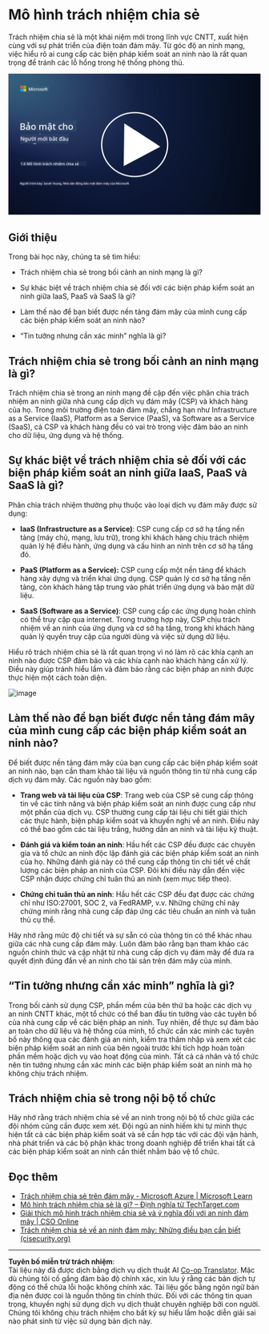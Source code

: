 <!--
CO_OP_TRANSLATOR_METADATA:
{
  "original_hash": "a48db640d80c786b928ca178c414f084",
  "translation_date": "2025-09-04T00:27:13+00:00",
  "source_file": "1.6 Shared responsibility model.md",
  "language_code": "vi"
}
-->
# Mô hình trách nhiệm chia sẻ

Trách nhiệm chia sẻ là một khái niệm mới trong lĩnh vực CNTT, xuất hiện cùng với sự phát triển của điện toán đám mây. Từ góc độ an ninh mạng, việc hiểu rõ ai cung cấp các biện pháp kiểm soát an ninh nào là rất quan trọng để tránh các lỗ hổng trong hệ thống phòng thủ.

[![Xem video](../../translated_images/1-6_placeholder.e5f314ee81b946d2e99745a3aa36e96432cc432ceaf4b20df35aa84d62ce2408.vi.png)](https://learn-video.azurefd.net/vod/player?id=20bf114b-e90d-428e-ae62-81aa9e9a7175)

## Giới thiệu

Trong bài học này, chúng ta sẽ tìm hiểu:

 - Trách nhiệm chia sẻ trong bối cảnh an ninh mạng là gì?
   
 - Sự khác biệt về trách nhiệm chia sẻ đối với các biện pháp kiểm soát an ninh giữa IaaS, PaaS và SaaS là gì?

 - Làm thế nào để bạn biết được nền tảng đám mây của mình cung cấp các biện pháp kiểm soát an ninh nào?

 - “Tin tưởng nhưng cần xác minh” nghĩa là gì?

## Trách nhiệm chia sẻ trong bối cảnh an ninh mạng là gì?

Trách nhiệm chia sẻ trong an ninh mạng đề cập đến việc phân chia trách nhiệm an ninh giữa nhà cung cấp dịch vụ đám mây (CSP) và khách hàng của họ. Trong môi trường điện toán đám mây, chẳng hạn như Infrastructure as a Service (IaaS), Platform as a Service (PaaS), và Software as a Service (SaaS), cả CSP và khách hàng đều có vai trò trong việc đảm bảo an ninh cho dữ liệu, ứng dụng và hệ thống.

## Sự khác biệt về trách nhiệm chia sẻ đối với các biện pháp kiểm soát an ninh giữa IaaS, PaaS và SaaS là gì?

Phân chia trách nhiệm thường phụ thuộc vào loại dịch vụ đám mây được sử dụng:

 - **IaaS (Infrastructure as a Service)**: CSP cung cấp cơ sở hạ tầng nền tảng (máy chủ, mạng, lưu trữ), trong khi khách hàng chịu trách nhiệm quản lý hệ điều hành, ứng dụng và cấu hình an ninh trên cơ sở hạ tầng đó.
   
 - **PaaS (Platform as a Service):** CSP cung cấp một nền tảng để khách hàng xây dựng và triển khai ứng dụng. CSP quản lý cơ sở hạ tầng nền tảng, còn khách hàng tập trung vào phát triển ứng dụng và bảo mật dữ liệu.

 - **SaaS (Software as a Service)**: CSP cung cấp các ứng dụng hoàn chỉnh có thể truy cập qua internet. Trong trường hợp này, CSP chịu trách nhiệm về an ninh của ứng dụng và cơ sở hạ tầng, trong khi khách hàng quản lý quyền truy cập của người dùng và việc sử dụng dữ liệu.

Hiểu rõ trách nhiệm chia sẻ là rất quan trọng vì nó làm rõ các khía cạnh an ninh nào được CSP đảm bảo và các khía cạnh nào khách hàng cần xử lý. Điều này giúp tránh hiểu lầm và đảm bảo rằng các biện pháp an ninh được thực hiện một cách toàn diện.

![image](https://github.com/microsoft/Security-101/assets/139931591/7229a633-ec03-44d3-aa74-6c9810f5c47b)

## Làm thế nào để bạn biết được nền tảng đám mây của mình cung cấp các biện pháp kiểm soát an ninh nào?

Để biết được nền tảng đám mây của bạn cung cấp các biện pháp kiểm soát an ninh nào, bạn cần tham khảo tài liệu và nguồn thông tin từ nhà cung cấp dịch vụ đám mây. Các nguồn này bao gồm:

 - **Trang web và tài liệu của CSP**: Trang web của CSP sẽ cung cấp thông tin về các tính năng và biện pháp kiểm soát an ninh được cung cấp như một phần của dịch vụ. CSP thường cung cấp tài liệu chi tiết giải thích các thực hành, biện pháp kiểm soát và khuyến nghị về an ninh. Điều này có thể bao gồm các tài liệu trắng, hướng dẫn an ninh và tài liệu kỹ thuật.
   
 - **Đánh giá và kiểm toán an ninh**: Hầu hết các CSP đều được các chuyên gia và tổ chức an ninh độc lập đánh giá các biện pháp kiểm soát an ninh của họ. Những đánh giá này có thể cung cấp thông tin chi tiết về chất lượng các biện pháp an ninh của CSP. Đôi khi điều này dẫn đến việc CSP nhận được chứng chỉ tuân thủ an ninh (xem mục tiếp theo).
   
 - **Chứng chỉ tuân thủ an ninh**: Hầu hết các CSP đều đạt được các chứng chỉ như ISO:27001, SOC 2, và FedRAMP, v.v. Những chứng chỉ này chứng minh rằng nhà cung cấp đáp ứng các tiêu chuẩn an ninh và tuân thủ cụ thể.

Hãy nhớ rằng mức độ chi tiết và sự sẵn có của thông tin có thể khác nhau giữa các nhà cung cấp đám mây. Luôn đảm bảo rằng bạn tham khảo các nguồn chính thức và cập nhật từ nhà cung cấp dịch vụ đám mây để đưa ra quyết định đúng đắn về an ninh cho tài sản trên đám mây của mình.

## “Tin tưởng nhưng cần xác minh” nghĩa là gì?

Trong bối cảnh sử dụng CSP, phần mềm của bên thứ ba hoặc các dịch vụ an ninh CNTT khác, một tổ chức có thể ban đầu tin tưởng vào các tuyên bố của nhà cung cấp về các biện pháp an ninh. Tuy nhiên, để thực sự đảm bảo an toàn cho dữ liệu và hệ thống của mình, tổ chức cần xác minh các tuyên bố này thông qua các đánh giá an ninh, kiểm tra thâm nhập và xem xét các biện pháp kiểm soát an ninh của bên ngoài trước khi tích hợp hoàn toàn phần mềm hoặc dịch vụ vào hoạt động của mình. Tất cả cá nhân và tổ chức nên tin tưởng nhưng cần xác minh các biện pháp kiểm soát an ninh mà họ không chịu trách nhiệm.

## Trách nhiệm chia sẻ trong nội bộ tổ chức

Hãy nhớ rằng trách nhiệm chia sẻ về an ninh trong nội bộ tổ chức giữa các đội nhóm cũng cần được xem xét. Đội ngũ an ninh hiếm khi tự mình thực hiện tất cả các biện pháp kiểm soát và sẽ cần hợp tác với các đội vận hành, nhà phát triển và các bộ phận khác trong doanh nghiệp để triển khai tất cả các biện pháp kiểm soát an ninh cần thiết nhằm bảo vệ tổ chức.

## Đọc thêm
- [Trách nhiệm chia sẻ trên đám mây - Microsoft Azure | Microsoft Learn](https://learn.microsoft.com/azure/security/fundamentals/shared-responsibility?WT.mc_id=academic-96948-sayoung)
- [Mô hình trách nhiệm chia sẻ là gì? – Định nghĩa từ TechTarget.com](https://www.techtarget.com/searchcloudcomputing/definition/shared-responsibility-model)
- [Giải thích mô hình trách nhiệm chia sẻ và ý nghĩa đối với an ninh đám mây | CSO Online](https://www.csoonline.com/article/570779/the-shared-responsibility-model-explained-and-what-it-means-for-cloud-security.html)
- [Trách nhiệm chia sẻ về an ninh đám mây: Những điều bạn cần biết (cisecurity.org)](https://www.cisecurity.org/insights/blog/shared-responsibility-cloud-security-what-you-need-to-know)

---

**Tuyên bố miễn trừ trách nhiệm**:  
Tài liệu này đã được dịch bằng dịch vụ dịch thuật AI [Co-op Translator](https://github.com/Azure/co-op-translator). Mặc dù chúng tôi cố gắng đảm bảo độ chính xác, xin lưu ý rằng các bản dịch tự động có thể chứa lỗi hoặc không chính xác. Tài liệu gốc bằng ngôn ngữ bản địa nên được coi là nguồn thông tin chính thức. Đối với các thông tin quan trọng, khuyến nghị sử dụng dịch vụ dịch thuật chuyên nghiệp bởi con người. Chúng tôi không chịu trách nhiệm cho bất kỳ sự hiểu lầm hoặc diễn giải sai nào phát sinh từ việc sử dụng bản dịch này.